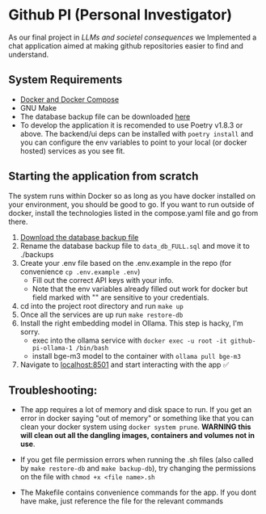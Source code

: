 # Github PI (Personal Investigator)
As our final project in _LLMs and societel consequences_ we Implemented a chat application aimed at making github repositories easier to find and understand.

## System Requirements
* [Docker and Docker Compose](https://www.docker.com/)
* GNU Make
* The database backup file can be downloaded [here](https://drive.google.com/file/d/1PQ9hRLftau4lqZJVjVWHx9Sto03Ccmr5/view)
* To develop the application it is recomended to use Poetry v1.8.3 or above. The backend/ui deps can be installed with `poetry install` and you can configure the env variables to point to your local (or docker hosted) services as you see fit.

## Starting the application from scratch
The system runs within Docker so as long as you have docker installed on your environment, you should be good to go. If you want to run outside of docker, install the technologies listed in the compose.yaml file and go from there.

1. [Download the database backup file](https://drive.google.com/file/d/1PQ9hRLftau4lqZJVjVWHx9Sto03Ccmr5/view)
2. Rename the database backup file to `data_db_FULL.sql` and move it to ./backups
3. Create your .env file based on the .env.example in the repo (for convenience `cp .env.example .env`)
    - Fill out the correct API keys with your info.
    - Note that the env variables already filled out work for docker but field marked with "<VALUE>" are sensitive to your credentials.
4. cd into the project root directory and run `make up`
5. Once all the services are up run `make restore-db`
6. Install the right embedding model in Ollama. This step is hacky, I'm sorry. 
    - exec into the ollama service with `docker exec -u root -it github-pi-ollama-1 /bin/bash`
    - install bge-m3 model to the container with `ollama pull bge-m3`
7. Navigate to [localhost:8501](http://localhost:8501/) and start interacting with the app ✅


## Troubleshooting:
* The app requires a lot of memory and disk space to run. If you get an error in docker saying "out of memory" or something like that you can clean your docker system using `docker system prune`. __WARNING this will clean out all the dangling images, containers and volumes not in use__.

* If you get file permission errors when running the .sh files (also called by `make restore-db` and `make backup-db`), try changing the permissions on the file with `chmod +x <file name>.sh`

* The Makefile contains convenience commands for the app. If you dont have make, just reference the file for the relevant commands
